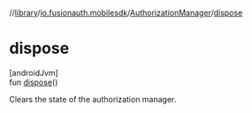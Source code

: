 //[library](../../../index.md)/[io.fusionauth.mobilesdk](../index.md)/[AuthorizationManager](index.md)/[dispose](dispose.md)

# dispose

[androidJvm]\
fun [dispose](dispose.md)()

Clears the state of the authorization manager.
